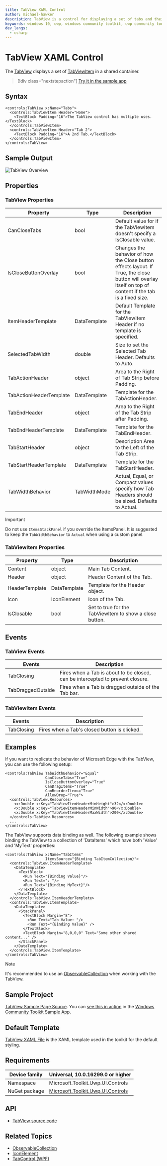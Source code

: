 ```yaml
---
title: TabView XAML Control
author: michael-hawker
description: TabView is a control for displaying a set of tabs and their content.
keywords: windows 10, uwp, windows community toolkit, uwp community toolkit, uwp toolkit, TabView, TabControl
dev_langs:
  - csharp
---
```


# TabView XAML Control
The [TabView](https://docs.microsoft.com/dotnet/api/microsoft.toolkit.uwp.ui.controls.tabview) displays a set of [TabViewItem](https://docs.microsoft.com/dotnet/api/microsoft.toolkit.uwp.ui.controls.tabviewitem) in a shared container.

> [!div class="nextstepaction"]
> [Try it in the sample app](uwpct://Controls?sample=TabView)

## Syntax

```xaml
<controls:TabView x:Name="Tabs">
  <controls:TabViewItem Header="Home">
    <TextBlock Padding="16">The TabView control has multiple uses.</TextBlock>
  </controls:TabViewItem>
  <controls:TabViewItem Header="Tab 2">
    <TextBlock Padding="16">A 2nd Tab.</TextBlock>
  </controls:TabViewItem>
</controls:TabView>
```

## Sample Output

 ![TabView Overview](../resources/images/Controls/TabView/Overview.gif)

## Properties

### TabView Properties

| Property | Type | Description |
| -- | -- | -- |
| CanCloseTabs | bool | Default value for if the TabViewItem doesn't specify a IsClosable value. |
| IsCloseButtonOverlay | bool | Changes the behavior of how the Close button effects layout.  If True, the close button will overlay itself on top of content if the tab is a fixed size. |
| ItemHeaderTemplate | DataTemplate | Default Template for the TabViewItem Header if no template is specified. |
| SelectedTabWidth | double | Size to set the Selected Tab Header.  Defaults to Auto. |
| TabActionHeader | object | Area to the Right of Tab Strip before Padding. |
| TabActionHeaderTemplate | DataTemplate | Template for the TabActionHeader. |
| TabEndHeader | object | Area to the Right of the Tab Strip after Padding. |
| TabEndHeaderTemplate | DataTemplate | Template for the TabEndHeader. |
| TabStartHeader | object | Description Area to the Left of the Tab Strip. |
| TabStartHeaderTemplate | DataTemplate | Template for the TabStartHeader. |
| TabWidthBehavior | TabWidthMode | Actual, Equal, or Compact values specify how Tab Headers should be sized.  Defaults to Actual. |

> [!IMPORTANT]
> Do not use `ItemsStackPanel` if you override the ItemsPanel.  It is suggested to keep the `TabWidthBehavior` to `Actual` when using a custom panel.

### TabViewItem Properties

| Property | Type | Description |
| -- | -- | -- |
| Content | object | Main Tab Content. |
| Header | object | Header Content of the Tab. |
| HeaderTemplate | DataTemplate | Template for the Header object. |
| Icon | IconElement | Icon of the Tab. |
| IsClosable | bool | Set to true for the TabViewItem to show a close button. |

## Events

### TabView Events

| Events | Description |
| -- | -- |
| TabClosing | Fires when a Tab is about to be closed, can be intercepted to prevent closure. |
| TabDraggedOutside | Fires when a Tab is dragged outside of the Tab bar. |

### TabViewItem Events
| Events | Description |
| -- | -- |
| TabClosing | Fires when a Tab's closed button is clicked. |

## Examples

If you want to replicate the behavior of Microsoft Edge with the TabView, you can use the following setup:

```xaml
<controls:TabView TabWidthBehavior="Equal"
                  CanCloseTabs="True"
                  IsCloseButtonOverlay="True"
                  CanDragItems="True"
                  CanReorderItems="True"
                  AllowDrop="True">
  <controls:TabView.Resources>
    <x:Double x:Key="TabViewItemHeaderMinHeight">32</x:Double>
    <x:Double x:Key="TabViewItemHeaderMinWidth">90</x:Double>
    <x:Double x:Key="TabViewItemHeaderMaxWidth">200</x:Double>
  </controls:TabView.Resources>
  ...
</controls:TabView>
```

The TabView supports data binding as well.  The following example shows binding the TabView to a collection of 'DataItems' which have both 'Value' and 'MyText' properties:

```xaml
<controls:TabView x:Name="TabItems"
                  ItemsSource="{Binding TabItemCollection}">
  <controls:TabView.ItemHeaderTemplate>
    <DataTemplate>
      <TextBlock>
        <Run Text="{Binding Value}"/>
        <Run Text=": "/>
        <Run Text="{Binding MyText}"/>
      </TextBlock>
    </DataTemplate>
  </controls:TabView.ItemHeaderTemplate>
  <controls:TabView.ItemTemplate>
    <DataTemplate>
      <StackPanel>
        <TextBlock Margin="8">
          <Run Text="Tab Value: "/>
          <Run Text="{Binding Value}" />
        </TextBlock>
        <TextBlock Margin="8,0,0,0" Text="Some other shared content..." />
      </StackPanel>
    </DataTemplate>
  </controls:TabView.ItemTemplate>
</controls:TabView>
```

> [!NOTE]
> It's recommended to use an [ObservableCollection](https://docs.microsoft.com/dotnet/api/system.collections.objectmodel.observablecollection-1) when working with the TabView.

## Sample Project

[TabView Sample Page Source](https://github.com/windows-toolkit/WindowsCommunityToolkit/tree/master/Microsoft.Toolkit.Uwp.SampleApp/SamplePages/TabView). You can [see this in action](uwpct://Controls?sample=TabView) in the [Windows Community Toolkit Sample App](https://aka.ms/uwptoolkitapp).

## Default Template

[TabView XAML File](https://github.com/windows-toolkit/WindowsCommunityToolkit/blob/master/Microsoft.Toolkit.Uwp.UI.Controls/TabView/TabView.xaml) is the XAML template used in the toolkit for the default styling.

## Requirements

| Device family | Universal, 10.0.16299.0 or higher  |
| -- | -- |
| Namespace | Microsoft.Toolkit.Uwp.UI.Controls |
| NuGet package | [Microsoft.Toolkit.Uwp.UI.Controls](https://www.nuget.org/packages/Microsoft.Toolkit.Uwp.UI.Controls/) |

## API

- [TabView source code](https://github.com/Microsoft/WindowsCommunityToolkit//tree/master/Microsoft.Toolkit.Uwp.UI.Controls/TabView)

## Related Topics

- [ObservableCollection](https://docs.microsoft.com/dotnet/api/system.collections.objectmodel.observablecollection-1)
- [IconElement](https://docs.microsoft.com/uwp/api/Windows.UI.Xaml.Controls.IconElement)
- [TabControl (WPF)](https://docs.microsoft.com/dotnet/api/system.windows.controls.tabcontrol)
